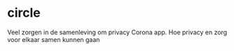 # circle
Veel zorgen in de samenleving om privacy Corona app. Hoe privacy en zorg voor elkaar samen kunnen gaan
